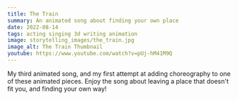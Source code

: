 ```yaml
---
title: The Train
summary: An animated song about finding your own place
date: 2022-08-14
tags: acting singing 3d writing animation
image: storytelling_images/the_train.jpg
image_alt: The Train Thumbnail
youtube: https://www.youtube.com/watch?v=pUj-hM41M9Q
---
```


My third animated song, and my first attempt at adding choreography to one of these animated pieces. Enjoy the song about leaving a place that doesn't fit you, and finding your own way!
